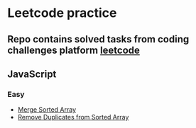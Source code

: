# Leetcode practice

## Repo contains solved tasks from coding challenges platform [leetcode](https://leetcode.com/)

## JavaScript

### Easy

- [Merge Sorted Array](https://github.com/HelloWoooooorld/LeetCode/blob/main/mergeSortedArray.js)
- [Remove Duplicates from Sorted Array](remove%20Duplicates.js)

